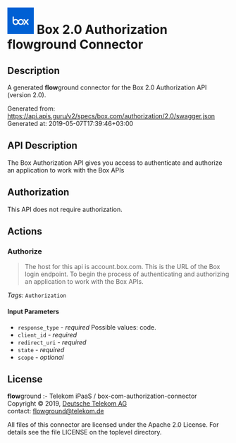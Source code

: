 # ![LOGO](logo.png) Box 2.0 Authorization **flow**ground Connector

## Description

A generated **flow**ground connector for the Box 2.0 Authorization API (version 2.0).

Generated from: https://api.apis.guru/v2/specs/box.com/authorization/2.0/swagger.json<br/>
Generated at: 2019-05-07T17:39:46+03:00

## API Description

The Box Authorization API gives you access to authenticate and authorize an application to work with the Box APIs

## Authorization

This API does not require authorization.

## Actions

### Authorize

> The host for this api is account.box.com. This is the URL of the Box login endpoint. To begin the process of authenticating and authorizing an application to work with the Box APIs.

*Tags:* `Authorization`

#### Input Parameters
* `response_type` - _required_
    Possible values: code.
* `client_id` - _required_
* `redirect_uri` - _required_
* `state` - _required_
* `scope` - _optional_

## License

**flow**ground :- Telekom iPaaS / box-com-authorization-connector<br/>
Copyright © 2019, [Deutsche Telekom AG](https://www.telekom.de)<br/>
contact: flowground@telekom.de

All files of this connector are licensed under the Apache 2.0 License. For details
see the file LICENSE on the toplevel directory.

